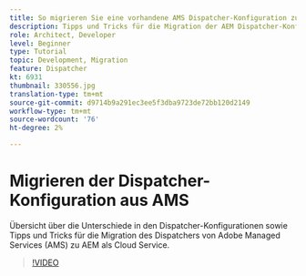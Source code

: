 ```yaml
---
title: So migrieren Sie eine vorhandene AMS Dispatcher-Konfiguration zu AEM als Cloud Service
description: Tipps und Tricks für die Migration der AEM Dispatcher-Konfiguration von Adobe Managed Services (AMS) zu AEM als Cloud Service.
role: Architect, Developer
level: Beginner
type: Tutorial
topic: Development, Migration
feature: Dispatcher
kt: 6931
thumbnail: 330556.jpg
translation-type: tm+mt
source-git-commit: d9714b9a291ec3ee5f3dba9723de72bb120d2149
workflow-type: tm+mt
source-wordcount: '76'
ht-degree: 2%

---
```



# Migrieren der Dispatcher-Konfiguration aus AMS

Übersicht über die Unterschiede in den Dispatcher-Konfigurationen sowie Tipps und Tricks für die Migration des Dispatchers von Adobe Managed Services (AMS) zu AEM als Cloud Service.

>[!VIDEO](https://video.tv.adobe.com/v/330556/?quality=12&learn=on)